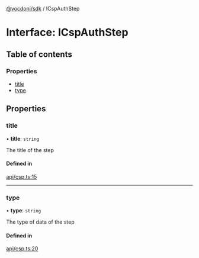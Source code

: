 [@vocdoni/sdk](/sdk) / ICspAuthStep

# Interface: ICspAuthStep

## Table of contents

### Properties

- [title](ICspAuthStep#title)
- [type](ICspAuthStep#type)

## Properties

### title

• **title**: `string`

The title of the step

#### Defined in

[api/csp.ts:15](https://github.com/vocdoni/vocdoni-sdk/blob/66360b95227306027699be0e80826ca7975027a0/src/api/csp.ts#L15)

___

### type

• **type**: `string`

The type of data of the step

#### Defined in

[api/csp.ts:20](https://github.com/vocdoni/vocdoni-sdk/blob/66360b95227306027699be0e80826ca7975027a0/src/api/csp.ts#L20)
